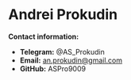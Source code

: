 # Andrei Prokudin

**Contact information:**
* **Telegram:** @AS_Prokudin
* **Email:** an.prokudin@gmail.com 
* **GitHub:** ASPro9009 

